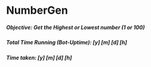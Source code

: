 # NumberGen
##### Objective: Get the Highest or Lowest number (1 or 100)
##### Total Time Running (Bot-Uptime): [y] [m] [d] [h]
##### Time taken: [y] [m] [d] [h]

